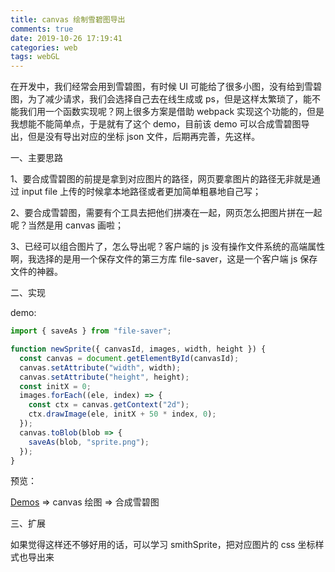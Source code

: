 ```yaml
---
title: canvas 绘制雪碧图导出
comments: true
date: 2019-10-26 17:19:41
categories: web
tags: webGL
---
```


在开发中，我们经常会用到雪碧图，有时候 UI 可能给了很多小图，没有给到雪碧图，为了减少请求，我们会选择自己去在线生成或 ps，但是这样太繁琐了，能不能我们用一个函数实现呢？网上很多方案是借助 webpack 实现这个功能的，但是我想能不能简单点，于是就有了这个 demo，目前该 demo 可以合成雪碧图导出，但是没有导出对应的坐标 json 文件，后期再完善，先这样。

一、主要思路

1、要合成雪碧图的前提是拿到对应图片的路径，网页要拿图片的路径无非就是通过 input file 上传的时候拿本地路径或者更加简单粗暴地自己写；

2、要合成雪碧图，需要有个工具去把他们拼凑在一起，网页怎么把图片拼在一起呢？当然是用 canvas 画啦；

3、已经可以组合图片了，怎么导出呢？客户端的 js 没有操作文件系统的高端属性啊，我选择的是用一个保存文件的第三方库 file-saver，这是一个客户端 js 保存文件的神器。

二、实现

demo:

```js
import { saveAs } from "file-saver";

function newSprite({ canvasId, images, width, height }) {
  const canvas = document.getElementById(canvasId);
  canvas.setAttribute("width", width);
  canvas.setAttribute("height", height);
  const initX = 0;
  images.forEach((ele, index) => {
    const ctx = canvas.getContext("2d");
    ctx.drawImage(ele, initX + 50 * index, 0);
  });
  canvas.toBlob(blob => {
    saveAs(blob, "sprite.png");
  });
}
```

预览：

[Demos](https://canace22.github.io/Demos/#/) => canvas 绘图 => 合成雪碧图

三、扩展

如果觉得这样还不够好用的话，可以学习 smithSprite，把对应图片的 css 坐标样式也导出来
